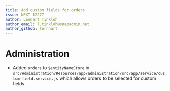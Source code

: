 ```yaml
---
title: Add custom fields for orders
issue: NEXT-12277
author: Lennart Tinkloh
author_email: l.tinkloh@snapadmin.net 
author_github: lernhart
---
```

# Administration
*  Added `orders` to `$entityNameStore` in `src/Administration/Resources/app/administration/src/app/service/custom-field.service.js` which allows orders to be selected for custom fields.
